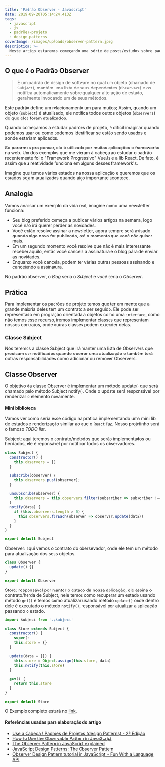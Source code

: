 ```yaml
---
title: 'Padrão Observer - Javascript'
date: 2019-09-20T05:14:24.413Z
tags:
  - javascript
  - js
  - padrões-projeto
  - design-patterns
coverImage: /images/uploads/observer-pattern.jpeg
description: >-
  Neste artigo estaremos começando uma série de posts/estudos sobre padrões de projeto de software e como podemos usá-los com javascript. Esse será o primeiro artigo e nele falo brevemente sobre o padrão observer e tento mostrar na prática como funciona. Estaremos criando uma mini biblioteca que torna nossa aplicação reativa, bem similar ao que React ou Vue fazem.
---
```

## O que é o Padrão Observer 

> É um padrão de design de software no qual um objeto (chamado de `Subject`), mantém uma lista de seus dependentes (`Observers`) e os notifica automaticamente sobre qualquer alteração de estado, geralmente invocando um de seus métodos.

Este padrão define um relacionamento um para muitos; Assim, quando um objeto (`subject`) é atualizado, ele notifica todos outros objetos (`observers`) de que eles foram atualizados.

Quando começamos a estudar padrões de projeto, é difícil imaginar quando podemos usar ou como podemos identificar se estão sendo usados e aonde estariam aplicados.

Se pararmos pra pensar, ele é utilizado por muitas aplicações e frameworks na web. Um dos exemplos que me vieram à cabeça ao estudar o padrão recentemente foi o "Framework Progressivo" VueJs e a lib React. De fato, é assim que a reatividade funciona em alguns desses framework's.

Imagine que temos vários estados na nossa aplicação e queremos que os estados sejam atualizados quando algo importante acontece.

## Analogia

Vamos analisar um exemplo da vida real, imagine como uma newsletter funciona:

* Seu blog preferido começa a publicar vários artigos na semana, logo você não irá querer perder as novidades.
* Você então resolve assinar a newsletter, agora sempre será avisado quando algo novo for publicado, até o momento que você não quiser mais.
* Em um segundo momento você resolve que não é mais interessante receber aquilo, então você cancela a assinatura e o blog pára de enviar as novidades.
* Enquanto você cancela, podem ter várias outras pessoas assinando e cancelando a assinatura.


No padrão observer, o *Blog* seria o *Subject* e *você* seria o *Observer*.

## Prática

Para implementar os padrões de projeto temos que ter em mente que a grande maioria deles tem um contrato a ser seguido. Ele pode ser representado em progração orientada a objetos como uma `interface`, como não temos esse recurso, iremos implementar classes que representam nossos contratos, onde outras classes podem extender delas.

### Classe Subject

Nós teremos a classe Subject que irá manter uma lista de Observers que precisam ser notificados quando ocorrer uma atualização e também terá outras responsabilidades como adicionar ou remover Observers.

## Classe Observer

O objetivo da classe Observer é implementar um método update() que será chamado pelo método Subject notify(). Onde o update será responsável por renderizar o elemento novamente.

#### Mini biblioteca

Vamos ver como seria esse código na prática implementando uma mini lib de estados e renderização similar ao que o `React` faz. Nosso projetinho será o famoso *TODO list*.

Subject: aqui teremos o contrato/métodos que serão implementados ou herdados, ele é reponsável por notificar todos os observadores.

``` javascript
class Subject {
  constructor() {
    this.observers = []
  }

  subscribe(observer) {
    this.observers.push(observer);
  }

  unsubscribe(observer) {
    this.observers = this.observers.filter(subscriber => subscriber !== observer);
  }
  notify(data) {
    if (this.observers.length > 0) {
      this.observers.forEach(observer => observer.update(data))
    }
  }
}

export default Subject

```

Observer: aqui vemos o contrato do obersevador, onde ele tem um método para atualização dos seus objetos.

```javascript
class Observer {
  update() {}
}

export default Observer

```

Store: responsável por manter o estado da nossa aplicação, ele assina o contrato/herda de Subject, nele temos como recuperar um estado usando método `get()` e temos como atualizar usando método `update()` onde dentro dele é executado o método `notify()`, responsável por atualizar a aplicação passando o estado.

```javascript
import Subject from './Subject'

class Store extends Subject {
  constructor() {
    super()
    this.store = {}
  }
  
  update(data = {}) {
    this.store = Object.assign(this.store, data)
    this.notify(this.store)
  }
  
  get() {
    return this.store
  }
}

export default Store

```

O Exemplo completo estará no [link](https://github.com/iagocavalcante/design-pattern-js/tree/master/observer-pattern).


#### Referências usadas para elaboração do artigo

- [Use a Cabeça ! Padrões de Projetos (design Patterns) - 2ª Edição](https://www.amazon.com.br/Cabe%C3%A7a-Padr%C3%B5es-Projetos-Eric-Freeman/dp/8576081741)
- [How to Use the Observable Pattern in JavaScript](https://webdevstudios.com/2019/02/19/observable-pattern-in-javascript/) 
- [The Observer Pattern in JavaScript explained](https://pawelgrzybek.com/the-observer-pattern-in-javascript-explained/)
- [JavaScript Design Patterns: The Observer Pattern](https://www.sitepoint.com/javascript-design-patterns-observer-pattern/)
- [Observer Design Pattern tutorial in JavaScript + Fun With a Language API](https://dev.to/erikwhiting88/observer-design-pattern-tutorial-in-javascript-fun-with-a-language-api-21o3)
